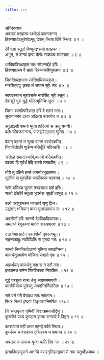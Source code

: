 ```yaml
---
title: ००४

---
```

अग्निरुवाच  
अवतारं वराहस्य वक्ष्येऽहं पापनाशनम् ।  
हिरण्याक्षोऽसुरेशोऽभूद् देवान् जित्वा दिवि स्थितः ॥ १ ॥  
  
देवैर्गत्वा स्तुतो विष्णुर्यज्ञरूपो वराहकः ।  
अभूत्, तं दानवं हत्वा दैत्यैः साकञ्च कण्टकम् ॥ २ ॥  
  
धर्मदेवादिरक्षाकृतं ततः सोऽन्तर्द्दधे हरिः।  
हिरण्याक्षस्य वै भ्राता हिरण्यकशिपुस्तथा ॥ ३ ॥  
  
जितदेवयज्ञभागः सर्वदेवाधिकारकृत्।  
नारसिहवपुः कृत्वा तं जघान सुरैः सह ॥ ४ ॥  
  
स्वपदस्थान् सुरांश्चक्रे नारसिंहः सुरैः स्तुतः।  
देवासुरे पुरा युद्धे बलिप्रभृतिभिः सुराः ॥ ५ ॥  
  
जिताः स्वर्गात्परिभ्रप्टा हरिं वै शरणं गताः।  
सुराणाममयं दत्त्वा अदित्या कश्यपेन च ॥ ६ ॥  
  
स्तुतोऽसौ वामनो भूत्वा ह्यदित्यां स क्रतुं यययौ।  
बलेः श्रीयजमानस्य, राजद्वारेऽगृणात् श्रुतिम् ॥ ७ ॥  
  
वेदान् पठन्तं तं श्रुत्वा वामनं वरदोऽब्रवीत्।  
निवारितोऽपि शुक्रेण बलिर्ब्रूहि यदिच्छसि ॥ ८ ॥  
  
त्तत्तेऽहं सम्प्रदास्यामि,वामनो बलिमब्रवीत्।  
पदत्रयं हि गुर्वर्थं देहि दास्ये तमब्रवीत् ॥ ९ ॥  
  
तोये तु पतिते हस्ते वामनोऽभूदवामनः।  
भूर्लोकं स भुवर्लोकं स्वर्लेकञ्च पदत्रयम् ॥ १० ॥  
  
चक्रे बलिञ्च सुतलं तच्छक्राय ददौ हरिः।  
शक्रो देवैर्हरिं स्तुत्वा भुवनेशः सुखीं त्वभूत् ॥ ११ ॥  
  
वक्ष्ये परशुरामस्य चावतारं श्रृणु द्विज।  
उद्वतान् क्षत्रियान् मत्वा भूभारहाणाय सः ॥ १२ ॥  
  
अवतीर्णो हरिः शान्त्यै देवविप्रादिपालकः।  
जमदग्ने रेणुकायां भार्गवः शस्त्रपारगः ॥ १३ ॥  
  
दत्तात्रेयप्रसादेन कार्त्तवीर्यो नृपस्त्वभूत्।  
सहस्त्रबाहुः सर्वोर्वीपतिः स मृगयां गतः ॥ १४ ॥  
  
श्रान्तो निमन्त्रितोऽरण्ये मुनिना जमदग्निना।  
कामधेनुप्रभावेण भोजितः सबलो नृपः ॥ १५ ॥  
  
अप्रार्थयत् कामधेनुं यदा स न ददौ तदा।  
हृतवानथ रामेण शिरश्छित्त्वा निपातितः ॥ १६ ॥  
  
युद्धे परशुना राजा धेनुः स्वाश्रममाययौ ।  
कार्त्तवीर्यस्य पुत्रेस्तु जमदग्निर्निपातितः ॥ १७ ॥  
  
रामे वनं गते वैरादथ रामः समागतः।  
पितरं निहतं दृष्ट्वा पितृनाशाभिमर्षितः ॥१८॥  
  
त्रिः सप्तकृत्वः पृथिवीं निःक्षत्रामकरोद्विभुः।  
कुरुश्रेत्रे पञ्च कुण्डान् कृत्वा सन्तर्प्य वै पितृन् ॥ १९ ॥  
  
काश्यपाय महीं दत्त्वा महेन्द्रे पर्वते स्थितः।  
कूर्म्मस्य च वराहस्य नृसिंहस्य च वामनम् ॥ २० ॥  
  
अवतारं च रामस्य श्रुत्वा याति दिवं नरः ॥ २१ ॥  
  
इत्यादिमहापुराणे आग्नेये वराहनृसिंहाद्यवतारो नाम चतुर्थोऽध्यायः ॥